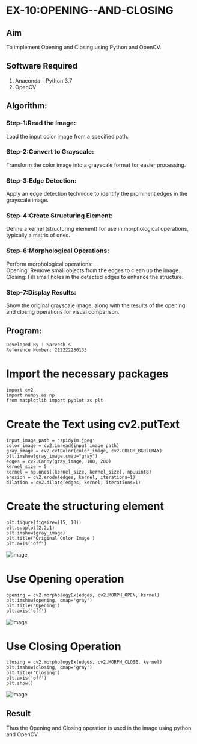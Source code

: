 # EX-10:OPENING--AND-CLOSING
## Aim
To implement Opening and Closing using Python and OpenCV.

## Software Required
1. Anaconda - Python 3.7
2. OpenCV
## Algorithm:
### Step-1:Read the Image:

Load the input color image from a specified path.
### Step-2:Convert to Grayscale:

Transform the color image into a grayscale format for easier processing.
### Step-3:Edge Detection:

Apply an edge detection technique to identify the prominent edges in the grayscale image.
### Step-4:Create Structuring Element:

Define a kernel (structuring element) for use in morphological operations, typically a matrix of ones.
### Step-6:Morphological Operations:

Perform morphological operations:<br>
Opening: Remove small objects from the edges to clean up the image.<br>
Closing: Fill small holes in the detected edges to enhance the structure.
### Step-7:Display Results:

Show the original grayscale image, along with the results of the opening and closing operations for visual comparison.

 
## Program:
```
Developed By : Sarvesh s
Reference Number: 212222230135
```
# Import the necessary packages
```
import cv2
import numpy as np
from matplotlib import pyplot as plt
```
# Create the Text using cv2.putText
```
input_image_path = 'spidyim.jpeg'
color_image = cv2.imread(input_image_path)
gray_image = cv2.cvtColor(color_image, cv2.COLOR_BGR2GRAY)
plt.imshow(gray_image,cmap="gray")
edges = cv2.Canny(gray_image, 100, 200)
kernel_size = 5
kernel = np.ones((kernel_size, kernel_size), np.uint8)
erosion = cv2.erode(edges, kernel, iterations=1)
dilation = cv2.dilate(edges, kernel, iterations=1)
```

# Create the structuring element
```
plt.figure(figsize=(15, 10))
plt.subplot(2,2,1)
plt.imshow(gray_image)
plt.title('Original Color Image')
plt.axis('off')
```
![image](https://github.com/user-attachments/assets/185f2e97-d6e5-4c82-90b4-d796fd29afff)

# Use Opening operation
```
opening = cv2.morphologyEx(edges, cv2.MORPH_OPEN, kernel)
plt.imshow(opening, cmap='gray')
plt.title('Opening')
plt.axis('off')
```
![image](https://github.com/user-attachments/assets/4ab5087b-52f3-4bf2-925e-4ed76baaf967)

# Use Closing Operation
```
closing = cv2.morphologyEx(edges, cv2.MORPH_CLOSE, kernel)
plt.imshow(closing, cmap='gray')
plt.title('Closing')
plt.axis('off')
plt.show()
```
![image](https://github.com/user-attachments/assets/c665c33a-3c70-4dd6-ad46-fe8193426489)

## Result
Thus the Opening and Closing operation is used in the image using python and OpenCV.
